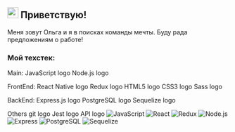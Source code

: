 ## <img src="https://c.tenor.com/SNL9_xhZl9oAAAAi/waving-hand-joypixels.gif" width="25px"/> Приветствую!
Меня зовут Ольга и я в поисках команды мечты. Буду рада предложениям о работе!

### Мой техстек:
Main:
JavaScript logo Node.js logo

FrontEnd:
React Native logo Redux logo HTML5 logo CSS3 logo Sass logo

BackEnd:
Express.js logo PostgreSQL logo Sequelize logo

Others
git logo Jest logo API logo
![JavaScript](https://img.shields.io/badge/-JavaScript-2E3035??style=for-the-badge&logo=JavaScript)
![React](https://img.shields.io/badge/-React-2E3035??style=for-the-badge&logo=React)
![Redux](https://img.shields.io/badge/-Redux-2E3035??style=for-the-badge&logo=Redux)
![Node.js](https://img.shields.io/badge/-Node.js-2E3035??style=for-the-badge&logo=Node.js)
![Express](https://img.shields.io/badge/-Express-2E3035??style=for-the-badge&logo=express)
![PostgreSQL](https://img.shields.io/badge/-PostgreSQL-2E3035??style=for-the-badge&logo=PostgreSQL)
![Sequelize](https://img.shields.io/badge/-Sequelize-2E3035??style=for-the-badge&logo=Sequelize)


